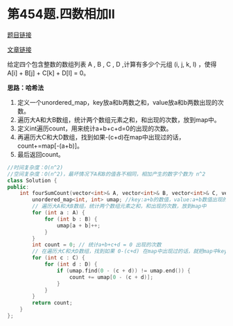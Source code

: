 # 第454题.四数相加II

[题目链接](https://leetcode.cn/problems/4sum-ii/)

[文章链接](https://programmercarl.com/0454.%E5%9B%9B%E6%95%B0%E7%9B%B8%E5%8A%A0II.html#%E6%80%9D%E8%B7%AF)

给定四个包含整数的数组列表 A , B , C , D ,计算有多少个元组 (i, j, k, l) ，使得 A[i] + B[j] + C[k] + D[l] = 0。



**思路：哈希法**

1. 定义一个unordered_map，key放a和b两数之和，value放a和b两数出现的次数。
2. 遍历大A和大B数组，统计两个数组元素之和，和出现的次数，放到map中。
3. 定义int遍历count，用来统计a+b+c+d=0的出现的次数。
4. 再遍历大C和大D数组，找到如果-(c+d)在map中出现过的话，count+=map[-(a+b)]。
5. 最后返回count。



```c++
//时间复杂度：O(n^2)
//空间复杂度：O(n^2)，最坏情况下A和B的值各不相同，相加产生的数字个数为 n^2  
class Solution {
public:
    int fourSumCount(vector<int>& A, vector<int>& B, vector<int>& C, vector<int>& D) {
        unordered_map<int, int> umap; //key:a+b的数值，value:a+b数值出现的次数
        // 遍历大A和大B数组，统计两个数组元素之和，和出现的次数，放到map中
        for (int a : A) {
            for (int b : B) {
                umap[a + b]++;
            }
        }
        int count = 0; // 统计a+b+c+d = 0 出现的次数
        // 在遍历大C和大D数组，找到如果 0-(c+d) 在map中出现过的话，就把map中key对应的value也就是出现次数统计出来。
        for (int c : C) {
            for (int d : D) {
                if (umap.find(0 - (c + d)) != umap.end()) {
                    count += umap[0 - (c + d)];
                }
            }
        }
        return count;
    }
};
```

